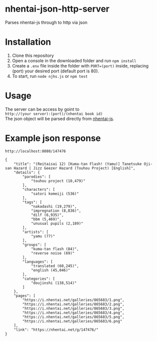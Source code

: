 # nhentai-json-http-server
Parses nhentai-js through to http via json

Installation
=====
1) Clone this repository
2) Open a console in the downloaded folder and run ```npm install```
3) Create a ```.env``` file inside the folder with ```PORT=(port)``` inside, replacing (port) your desired port (default port is 80).
4) To start, run ```node njhs.js``` or ```npm test```

Usage
=====
The server can be access by goint to</br>
`http://(your server):(port)/(nhentai book id)`</br>
The json object will be parsed directly from [nhentai-js](https://www.npmjs.com/package/nhentai-js).

Example json response
=====
`http://localhost:8080/147476`
```
{
    "title": "(Reitaisai 12) [Kuma-tan Flash! (Yamu)] Tanetsuke Oji-san Hazard | Jizz Geezer Hazard (Touhou Project) [English]",
    "details": {
        "parodies": [
            "touhou project (10,479)"
        ],
        "characters": [
            "satori komeiji (536)"
        ],
        "tags": [
            "nakadashi (19,279)",
            "impregnation (8,836)",
            "dilf (6,935)",
            "bbm (5,469)",
            "unusual pupils (2,189)"
        ],
        "artists": [
            "yamu (77)"
        ],
        "groups": [
            "kuma-tan flash (84)",
            "reverse noise (69)"
        ],
        "languages": [
            "translated (60,245)",
            "english (45,046)"
        ],
        "categories": [
            "doujinshi (138,514)"
        ]
    },
    "pages": [
        "https://i.nhentai.net/galleries/865683/1.png",
        "https://i.nhentai.net/galleries/865683/2.png",
        "https://i.nhentai.net/galleries/865683/3.png",
        "https://i.nhentai.net/galleries/865683/4.png",
        "https://i.nhentai.net/galleries/865683/5.png",
        "https://i.nhentai.net/galleries/865683/6.png"
    ],
    "link": "https://nhentai.net/g/147476/"
}
```
